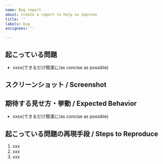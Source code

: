 ```yaml
---
name: Bug report
about: Create a report to help us improve
title: ''
labels: bug
assignees: ''

---
```


## 起こっている問題
- xxxx(できるだけ簡潔に/as concise as possible)

## スクリーンショット / Screenshot
<!-- なんか画像 -->

## 期待する見せ方・挙動 / Expected Behavior
- xxxx(できるだけ簡潔に/as concise as possible)


## 起こっている問題の再現手段 / Steps to Reproduce
1. xxx
2. xxx
3. xxx
